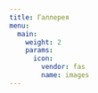 ```yaml
---
title: Галлерея
menu:
  main:
    weight: 2
    params:
      icon:
        vendor: fas
        name: images
---
```

